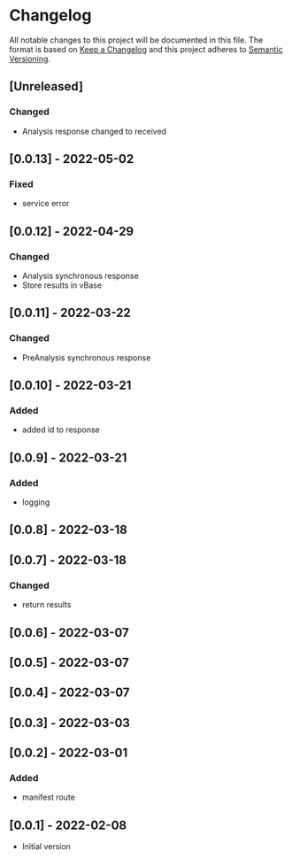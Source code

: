 # Changelog

All notable changes to this project will be documented in this file.
The format is based on [Keep a Changelog](http://keepachangelog.com/en/1.0.0/)
and this project adheres to [Semantic Versioning](http://semver.org/spec/v2.0.0.html).

## [Unreleased]

### Changed

- Analysis response changed to received

## [0.0.13] - 2022-05-02

### Fixed

- service error

## [0.0.12] - 2022-04-29

### Changed

- Analysis synchronous response
- Store results in vBase

## [0.0.11] - 2022-03-22

### Changed

- PreAnalysis synchronous response

## [0.0.10] - 2022-03-21

### Added

- added id to response

## [0.0.9] - 2022-03-21
### Added

- logging

## [0.0.8] - 2022-03-18

## [0.0.7] - 2022-03-18

### Changed

- return results

## [0.0.6] - 2022-03-07

## [0.0.5] - 2022-03-07

## [0.0.4] - 2022-03-07

## [0.0.3] - 2022-03-03

## [0.0.2] - 2022-03-01

### Added

- manifest route

## [0.0.1] - 2022-02-08

- Initial version
